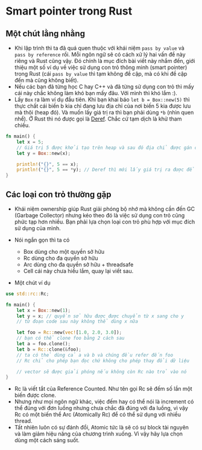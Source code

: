 # Smart pointer trong Rust

## Một chút lằng nhằng

- Khi lập trình thì ta đã quá quen thuộc với khái niệm `pass by value` và `pass by reference` rồi. Mỗi ngôn ngữ sẽ có cách xử lý hai vấn đề này riêng và Rust cũng vậy. Đó chính là mục đích bài viết này nhắm đến, giới thiệu một số ví dụ về việc sử dụng con trỏ thông minh (smart pointer) trong Rust (cái `pass by value` thì tạm không đề cập, mà có khi đề cập đến mà cũng không biết).
- Nếu các bạn đã từng học C hay C++ và đã từng sử dụng con trỏ thì mấy cái này chắc không làm khó bạn mấy đâu. Với mình thì khó lắm :).
- Lấy `Box` ra làm ví dụ đầu tiên. Khi bạn khai báo `let b = Box::new(5)` thì thực chất cái biến b kia chỉ đang lưu địa chỉ của nơi biến 5 kia được lưu mà thôi (heap đó). Và muốn lấy giá trị ra thì bạn phải dùng `*b` (nhìn quen nhể). Ở Rust thì nó được gọi là [Deref](https://doc.rust-lang.org/std/ops/trait.Deref.html). Chắc cứ tạm dịch là khử tham chiếu.

```rust
fn main() {
    let x = 5;
    // Giá trị 5 được khởi tạo trên heap và sau đó địa chỉ được gán cho biến y
    let y = Box::new(x);

    println!("{}", 5 == x);
    println!("{}", 5 == *y); // Deref thì mới lấy giá trị ra được để mà so sánh
}
```

## Các loại con trỏ thường gặp

- Khái niệm ownership giúp Rust giải phóng bộ nhớ mà không cần đến GC (Garbage Collector) nhưng kéo theo đó là việc sử dụng con trỏ cũng phức tạp hơn nhiều. Bạn phải lựa chọn loại con trỏ phù hợp với mục đích sử dụng của mình.
- Nói ngắn gọn thì ta có

  - Box<T> dùng cho một quyền sở hữu
  - Rc<T> dùng cho đa quyền sở hữu
  - Arc<T> dùng cho đa quyền sở hữu + threadsafe
  - Cell<T> cái này chưa hiểu lắm, quay lại viết sau.

- Một chút ví dụ

```rust
use std::rc::Rc;

fn main() {
    let x = Box::new(1);
    let y = x; // quyền sở hữu được được chuyển từ x sang cho y
    // từ đoạn code sau này không thể dùng x nữa

    let foo = Rc::new(vec![1.0, 2.0, 3.0]);
    // bạn có thể clone foo bằng 2 cách sau
    let a = foo.clone();
    let b = Rc::clone(&foo);
    // ta có thẻ dùng cả a và b và chúng đều refer đến foo
    // Rc chỉ cho phép bạn đọc chứ không cho phép thay đổi dữ liệu

    // vector sẽ được giải phóng nếu không còn Rc nào trỏ vào nó
}
```

- Rc là viết tắt của Reference Counted. Như tên gọi Rc sẽ đếm số lần một biến được clone.
- Nhưng như mọi ngôn ngữ khác, việc đếm hay có thể nói là increment có thể đúng với đơn luồng nhưng chưa chắc đã đúng
  với đa luồng, vì vậy Rc có một biến thể Arc (Atomically Rc) để có thể sử dụng với nhiều thread.
- Tất nhiên luôn có sự đánh đổi, Atomic tức là sẽ có sự block tài nguyên và làm giảm hiệu năng của chương trình xuống.
  Vì vậy hãy lựa chọn dùng một cách sáng suốt.
